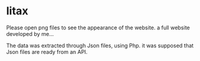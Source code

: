 # litax

Please open png files to see the appearance of the website.
a full website developed by me...

The data was extracted through Json files, using Php. it was supposed that Json files are ready from an API.

